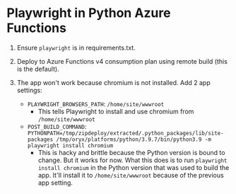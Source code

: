 # Playwright in Python Azure Functions

1. Ensure `playwright` is in requirements.txt.

1. Deploy to Azure Functions v4 consumption plan using remote build (this is the default).

1. The app won't work because chromium is not installed. Add 2 app settings:
    - `PLAYWRIGHT_BROWSERS_PATH`: `/home/site/wwwroot`
        - This tells Playwright to install and use chromium from `/home/site/wwwroot`
    - `POST_BUILD_COMMAND`: `PYTHONPATH=/tmp/zipdeploy/extracted/.python_packages/lib/site-packages /tmp/oryx/platforms/python/3.9.7/bin/python3.9 -m playwright install chromium`
        - This is hacky and brittle because the Python version is bound to change. But it works for now. What this does is to run `playwright install chromium` in the Python version that was used to build the app. It'll install it to `/home/site/wwwroot` because of the previous app setting.

